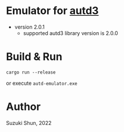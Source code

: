 # Emulator for [autd3](https://github.com/shinolab/autd3)

* version 2.0.1
    * supported autd3 library version is 2.0.0

# Build & Run

```
cargo run --release
```

or execute `autd-emulator.exe`

# Author

Suzuki Shun, 2022

